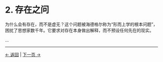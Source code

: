 # 2. 存在之问

为什么会有存在，而不是虚无？这个问题被海德格尔称为“形而上学的根本问题”，困扰了思想家数千年。它要求对存在本身做出解释，而不预设任何先在的现实。

...

---
<div class="navigation-links">
<a href="01_前言.md" class="nav-link prev-link">← 返回</a> | <a href="03_现实的结构.md" class="nav-link next-link">下一页 →</a>
</div>
